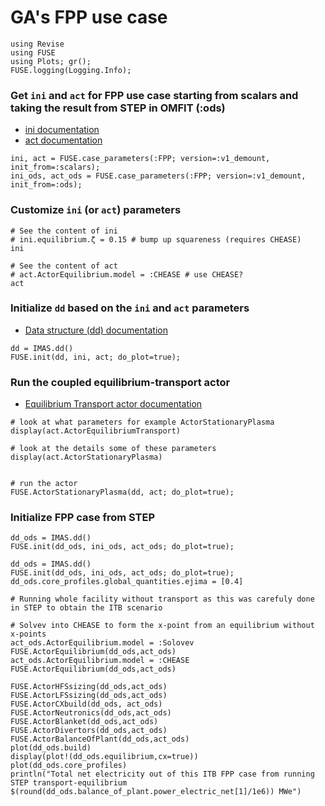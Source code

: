 # GA's FPP use case


```@julia
using Revise
using FUSE
using Plots; gr();
FUSE.logging(Logging.Info);
```

### Get `ini` and `act` for FPP use case starting from scalars and taking the result from STEP in OMFIT (:ods)
* [ini documentation](https://fuse.help/ini.html)
* [act documentation](https://fuse.help/act.html)


```@julia
ini, act = FUSE.case_parameters(:FPP; version=:v1_demount, init_from=:scalars);
ini_ods, act_ods = FUSE.case_parameters(:FPP; version=:v1_demount, init_from=:ods);
```

### Customize `ini` (or `act`) parameters


```@julia
# See the content of ini
# ini.equilibrium.ζ = 0.15 # bump up squareness (requires CHEASE)
ini
```


```@julia
# See the content of act
# act.ActorEquilibrium.model = :CHEASE # use CHEASE?
act
```

### Initialize `dd` based on the `ini` and `act` parameters

* [Data structure (dd) documentation](https://fuse.help/dd.html)


```@julia
dd = IMAS.dd()
FUSE.init(dd, ini, act; do_plot=true);
```

### Run the coupled equilibrium-transport actor 

* [Equilibrium Transport actor documentation](https://fuse.help/actors.html#EquilibriumTransport)


```@julia
# look at what parameters for example ActorStationaryPlasma
display(act.ActorEquilibriumTransport)

# look at the details some of these parameters
display(act.ActorStationaryPlasma)


```


```@julia
# run the actor
FUSE.ActorStationaryPlasma(dd, act; do_plot=true);
```

### Initialize FPP case from STEP


```@julia
dd_ods = IMAS.dd()
FUSE.init(dd_ods, ini_ods, act_ods; do_plot=true);
```


```@julia
dd_ods = IMAS.dd()
FUSE.init(dd_ods, ini_ods, act_ods; do_plot=true);
dd_ods.core_profiles.global_quantities.ejima = [0.4]

# Running whole facility without transport as this was carefuly done in STEP to obtain the ITB scenario

# Solvev into CHEASE to form the x-point from an equilibrium without x-points
act_ods.ActorEquilibrium.model = :Solovev
FUSE.ActorEquilibrium(dd_ods,act_ods)
act_ods.ActorEquilibrium.model = :CHEASE
FUSE.ActorEquilibrium(dd_ods,act_ods)

FUSE.ActorHFSsizing(dd_ods,act_ods)
FUSE.ActorLFSsizing(dd_ods,act_ods)
FUSE.ActorCXbuild(dd_ods, act_ods)
FUSE.ActorNeutronics(dd_ods,act_ods)
FUSE.ActorBlanket(dd_ods,act_ods)
FUSE.ActorDivertors(dd_ods,act_ods)
FUSE.ActorBalanceOfPlant(dd_ods,act_ods)
plot(dd_ods.build)
display(plot!(dd_ods.equilibrium,cx=true))
plot(dd_ods.core_profiles)
println("Total net electricity out of this ITB FPP case from running STEP transport-equilibrium $(round(dd_ods.balance_of_plant.power_electric_net[1]/1e6)) MWe")
```
